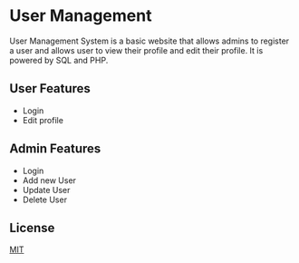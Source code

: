 # User Management

User Management System is a basic website that allows admins to register a user and allows user to view their profile and edit their profile. It is powered by SQL and PHP.

## User Features
* Login   
* Edit profile  

## Admin Features

* Login   
* Add new User  
* Update User 
* Delete User

## License
[MIT](https://choosealicense.com/licenses/mit/)
